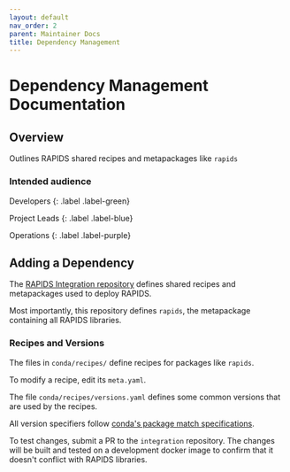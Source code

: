 ```yaml
---
layout: default
nav_order: 2
parent: Maintainer Docs
title: Dependency Management
---
```


# Dependency Management Documentation

## Overview

Outlines RAPIDS shared recipes and metapackages like `rapids`

### Intended audience

Developers
{: .label .label-green}

Project Leads
{: .label .label-blue}

Operations
{: .label .label-purple}

## Adding a Dependency

The [RAPIDS Integration repository](https://github.com/rapidsai/integration) defines shared recipes and metapackages used to deploy RAPIDS.

Most importantly, this repository defines `rapids`, the metapackage containing all RAPIDS libraries.

### Recipes and Versions

The files in `conda/recipes/` define recipes for packages like `rapids`.

To modify a recipe, edit its `meta.yaml`.

The file `conda/recipes/versions.yaml` defines some common versions that are used by the recipes.

All version specifiers follow [conda's package match specifications](https://docs.conda.io/projects/conda/en/latest/user-guide/concepts/pkg-specs.html#package-match-specifications).

To test changes, submit a PR to the `integration` repository. The changes will be built and tested on a development docker image to confirm that it doesn't conflict with RAPIDS libraries.

